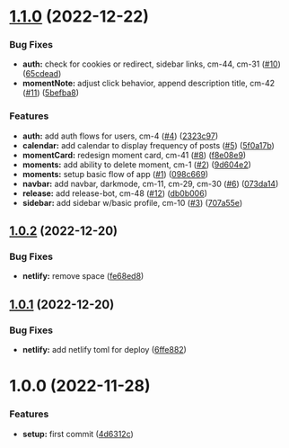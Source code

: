 # [1.1.0](https://github.com/denvermullets/collectable-moments/compare/v1.0.2...v1.1.0) (2022-12-22)


### Bug Fixes

* **auth:** check for cookies or redirect, sidebar links, cm-44, cm-31 ([#10](https://github.com/denvermullets/collectable-moments/issues/10)) ([65cdead](https://github.com/denvermullets/collectable-moments/commit/65cdead543085cf51c177ef5a50fd24a95eac0d7))
* **momentNote:** adjust click behavior, append description title, cm-42 ([#11](https://github.com/denvermullets/collectable-moments/issues/11)) ([5befba8](https://github.com/denvermullets/collectable-moments/commit/5befba88842efa59fa0417863eee3b7388999d60))


### Features

* **auth:** add auth flows for users, cm-4 ([#4](https://github.com/denvermullets/collectable-moments/issues/4)) ([2323c97](https://github.com/denvermullets/collectable-moments/commit/2323c97483fe7cda2283fb8686b66150281dd241))
* **calendar:** add calendar to display frequency of posts ([#5](https://github.com/denvermullets/collectable-moments/issues/5)) ([5f0a17b](https://github.com/denvermullets/collectable-moments/commit/5f0a17b4d29e8ee255ca9667da27bfc2eb84ed91))
* **momentCard:** redesign moment card, cm-41 ([#8](https://github.com/denvermullets/collectable-moments/issues/8)) ([f8e08e9](https://github.com/denvermullets/collectable-moments/commit/f8e08e97ca43cd813d68be218d39ea880bbd082a))
* **moments:** add ability to delete moment, cm-1 ([#2](https://github.com/denvermullets/collectable-moments/issues/2)) ([9d604e2](https://github.com/denvermullets/collectable-moments/commit/9d604e2771b86a303146b911c97be422ac45e366))
* **moments:** setup basic flow of app ([#1](https://github.com/denvermullets/collectable-moments/issues/1)) ([098c669](https://github.com/denvermullets/collectable-moments/commit/098c66928f32f471cea3e35ab35ec052fe7625e6))
* **navbar:** add navbar, darkmode, cm-11, cm-29, cm-30 ([#6](https://github.com/denvermullets/collectable-moments/issues/6)) ([073da14](https://github.com/denvermullets/collectable-moments/commit/073da14a7d99fbe2949deb2a65f831c320f8920a))
* **release:** add release-bot, cm-48 ([#12](https://github.com/denvermullets/collectable-moments/issues/12)) ([db0b006](https://github.com/denvermullets/collectable-moments/commit/db0b006cff9a97ad286a1e31bdcee50b03909f19))
* **sidebar:** add sidebar w/basic profile, cm-10 ([#3](https://github.com/denvermullets/collectable-moments/issues/3)) ([707a55e](https://github.com/denvermullets/collectable-moments/commit/707a55e55c945919b052d7e9977d57fa5776b4ab))

## [1.0.2](https://github.com/denvermullets/collectable-moments/compare/v1.0.1...v1.0.2) (2022-12-20)


### Bug Fixes

* **netlify:** remove space ([fe68ed8](https://github.com/denvermullets/collectable-moments/commit/fe68ed833389c4237167745112ca26d7cf95b278))

## [1.0.1](https://github.com/denvermullets/collectable-moments/compare/v1.0.0...v1.0.1) (2022-12-20)


### Bug Fixes

* **netlify:** add netlify toml for deploy ([6ffe882](https://github.com/denvermullets/collectable-moments/commit/6ffe8824a30865d5326daf7db216e3312e24166b))

# 1.0.0 (2022-11-28)


### Features

* **setup:** first commit ([4d6312c](https://github.com/denvermullets/collectable-moments/commit/4d6312c05b89e3ce0edaff21dcbd3367ed6549e3))
